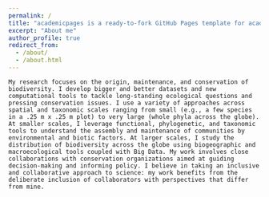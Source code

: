 ```yaml
---
permalink: /
title: "academicpages is a ready-to-fork GitHub Pages template for academic personal websites"
excerpt: "About me"
author_profile: true
redirect_from: 
  - /about/
  - /about.html
---
```


	My research focuses on the origin, maintenance, and conservation of biodiversity. I develop bigger and better datasets and new computational tools to tackle long-standing ecological questions and pressing conservation issues. I use a variety of approaches across spatial and taxonomic scales ranging from small (e.g., a few species in a .25 m x .25 m plot) to very large (whole phyla across the globe). At smaller scales, I leverage functional, phylogenetic, and taxonomic tools to understand the assembly and maintenance of communities by environmental and biotic factors. At larger scales, I study the distribution of biodiversity across the globe using biogeographic and macroecological tools coupled with Big Data. My work involves close collaborations with conservation organizations aimed at guiding decision-making and informing policy. I believe in taking an inclusive and collaborative approach to science: my work benefits from the deliberate inclusion of collaborators with perspectives that differ from mine.
